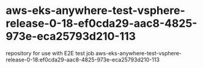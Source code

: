 # aws-eks-anywhere-test-vsphere-release-0-18-ef0cda29-aac8-4825-973e-eca25793d210-113
repository for use with E2E test job aws-eks-anywhere-test-vsphere-release-0-18:ef0cda29-aac8-4825-973e-eca25793d210-113
